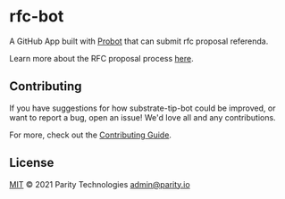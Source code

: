 # rfc-bot

A GitHub App built with [Probot](https://github.com/probot/probot) that can submit rfc proposal referenda.

Learn more about the RFC proposal process [here](https://github.com/polkadot-fellows/RFCs#process).

## Contributing

If you have suggestions for how substrate-tip-bot could be improved, or want to report a bug, open
an issue! We'd love all and any contributions.

For more, check out the [Contributing Guide](CONTRIBUTING.md).

## License

[MIT](LICENSE) © 2021 Parity Technologies <admin@parity.io>
